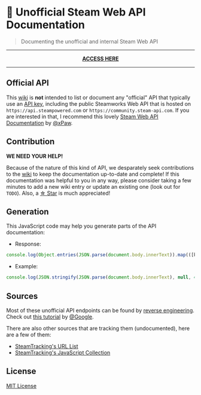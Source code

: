 # 📄 Unofficial Steam Web API Documentation
> Documenting the unofficial and internal Steam Web API


<div align="center">
  <hr />
  <b><a href="https://github.com/Revadike/UnofficialSteamWebAPI/wiki">ACCESS HERE</a></b>
  <hr />
</div>

## Official API
This [wiki](https://github.com/Revadike/UnofficialSteamWebAPI/wiki) is **not** intended to list or document any "official" API that typically use an [API key](https://steamcommunity.com/dev/apikey), including the public Steamworks Web API that is hosted on `https://api.steampowered.com` or `https://community.steam-api.com`. 
If you are interested in that, I recommend this lovely [Steam Web API Documentation](https://steamapi.xpaw.me/) by [@xPaw](https://github.com/xPaw).

## Contribution
**WE NEED YOUR HELP!**

Because of the nature of this kind of API, we desparately seek contributions to the [wiki](https://github.com/Revadike/UnofficialSteamWebAPI/wiki) to keep the documentation up-to-date and complete!
If this documentation was helpful to you in any way, please consider taking a few minutes to add a new wiki entry or update an existing one (look out for `TODO`). Also, a [☆ Star](https://github.com/Revadike/UnofficialSteamWebAPI/stargazers) is much appreciated!

## Generation
This JavaScript code may help you generate parts of the API documentation:
 * Response:
```js
console.log(Object.entries(JSON.parse(document.body.innerText)).map(([key, value]) =>  `> | \`${key}${Array.isArray(value) ? "[]" : ""}\` | ${Array.isArray(value) ? "array" : typeof value} | \`TODO\` |`).join("\n"));
```
 * Example:
```js
console.log(JSON.stringify(JSON.parse(document.body.innerText), null, 4));
```

## Sources
Most of these unofficial API endpoints can be found by [reverse engineering](https://en.wikipedia.org/wiki/Reverse_engineering). Check out [this tutorial](https://developer.chrome.com/docs/devtools/network/) by [@Google](https://github.com/google).

There are also other sources that are tracking them (undocumented), here are a few of them:

 * [SteamTracking's URL List](https://github.com/SteamDatabase/SteamTracking/blob/master/ClientExtracted/public/url_list.txt)
 * [SteamTracking's JavaScript Collection](https://github.com/SteamDatabase/SteamTracking/tree/master/store.steampowered.com/public/javascript)

## License
[MIT License](https://github.com/Revadike/UnofficialSteamWebAPI/blob/master/LICENSE)
